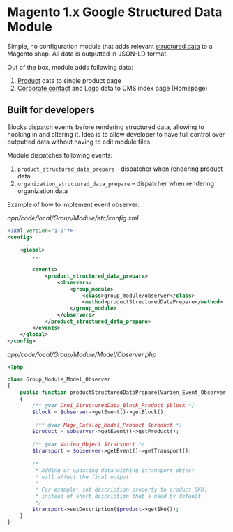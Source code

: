 # Magento 1.x Google Structured Data Module

Simple, no configuration module that adds relevant [structured data](https://developers.google.com/search/docs/guides/intro-structured-data)
to a Magento shop. All data is outputted in JSON-LD format.

Out of the box, module adds following data:
1. [Product](https://developers.google.com/search/docs/data-types/product) data to single product page 
2. [Corporate contact](https://developers.google.com/search/docs/data-types/corporate-contact) and [Logo](https://developers.google.com/search/docs/data-types/logo) data to CMS index page (Homepage)

## Built for developers

Blocks dispatch events before rendering structured data, allowing to hooking in and altering it.
Idea is to allow developer to have full control over outputted data without having to edit module files.

Module dispatches following events:
1. `product_structured_data_prepare` – dispatcher when rendering product data
2. `organization_structured_data_prepare` – dispatcher when rendering organization data  

Example of how to implement event observer:

_app/code/local/Group/Module/etc/config.xml_
```xml
<?xml version="1.0"?>
<config>
    ...
    <global>
        ...
        
        <events>
            <product_structured_data_prepare>
                <observers>
                    <group_module>
                        <class>group_module/observer</class>
                        <method>productStructuredDataPrepare</method>
                    </group_module>
                </observers>
            </product_structured_data_prepare>
        </events>
    </global>
</config>
```

_app/code/local/Group/Module/Model/Observer.php_
```php
<?php

class Group_Module_Model_Observer
{
    public function productStructuredDataPrepare(Varien_Event_Observer $observer)
    {
        /** @var Drei_StructuredData_Block_Product $block */
        $block = $observer->getEvent()->getBlock();
        
         /** @var Mage_Catalog_Model_Product $product */
        $product = $observer->getEvent()->getProduct();
        
        /** @var Varien_Object $transport */
        $transport = $observer->getEvent()->getTransport();
        
        /*
         * Adding or updating data withing $transport object 
         * will affect the final output
         * 
         * For example: set description property to product SKU, 
         * instead of short description that's used by default  
         */
        $transport->setDescription($product->getSku());
    }
}
```
